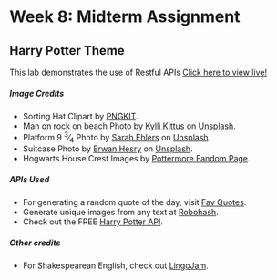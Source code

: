 # Week 8: Midterm Assignment
<h2>Harry Potter Theme</h2>
This lab demonstrates the use of Restful APIs

<a href="https://myverdict.github.io/ITEC-week8-midterm-project/">
    Click here to view live!
</a>

<h5>Image Credits</h5>
<ul>
    <li><span>Sorting Hat Clipart by <a href="https://www.pngkit.com/view/u2r5r5o0i1u2q8w7_harry-potter-hat-png-clipart-sorting-hat-harry/">PNGKIT</a>.</span></li>
    <li><span>Man on rock on beach Photo by <a href="https://unsplash.com/@kyllik?utm_source=unsplash&amp;utm_medium=referral&amp;utm_content=creditCopyText">Kylli Kittus</a> on <a href="https://unsplash.com/s/photos/immigrant?utm_source=unsplash&amp;utm_medium=referral&amp;utm_content=creditCopyText">Unsplash</a>.</span></li>
    <li><span>Platform 9 <sup>3</sup>&frasl;<sub>4</sub> Photo by <a href="https://unsplash.com/@saz86?utm_source=unsplash&amp;utm_medium=referral&amp;utm_content=creditCopyText">Sarah Ehlers</a> on <a href="https://unsplash.com/s/photos/platform-harry-potter?utm_source=unsplash&amp;utm_medium=referral&amp;utm_content=creditCopyText">Unsplash</a>.</span></li>
    <li><span>Suitcase Photo by <a href="https://unsplash.com/@erwanhesry?utm_source=unsplash&amp;utm_medium=referral&amp;utm_content=creditCopyText">Erwan Hesry</a> on <a href="https://unsplash.com/collections/10446860/harry-potter?utm_source=unsplash&amp;utm_medium=referral&amp;utm_content=creditCopyText">Unsplash</a>.</span></li>
    <li>Hogwarts House Crest Images by <a href="https://pottermore.fandom.com/wiki/Houses">Pottermore Fandom Page</a>.</li>
</ul>

<h5>APIs Used</h5>
<ul>
    <li>For generating a random quote of the day, visit <a href="https://favqs.com/api/qotd">Fav Quotes</a>.</li>
    <li>Generate unique images from any text at <a href="https://robohash.org/">Robohash</a>.</li>
    <li>Check out the FREE <a href="https://hp-api.herokuapp.com/">Harry Potter API</a>.</li>
</ul>

<h5>Other credits</h5>
<ul>
    <li>For Shakespearean English, check out <a href="https://lingojam.com/EnglishtoShakespearean">LingoJam</a>.</li>
</ul>